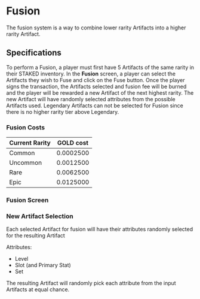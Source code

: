 # Fusion

The fusion system is a way to combine lower rarity Artifacts into a higher rarity Artifact.

## Specifications

To perform a Fusion, a player must first have 5 Artifacts of the same rarity in their STAKED inventory. In the **Fusion** screen, a player can select the Artifacts they wish to Fuse and click on the Fuse button. Once the player signs the transaction, the Artifacts selected and fusion fee will be burned and the player will be rewarded a new Artifact of the next highest rarity. The new Artifact will have randomly selected attributes from the possible Artifacts used. Legendary Artifacts can not be selected for Fusion since there is no higher rarity tier above Legendary.

### Fusion Costs

| Current Rarity | GOLD cost  |
| -------------- | ---------- |
| Common         | 0.0002500 |
| Uncommon       | 0.0012500 |
| Rare           | 0.0062500 |
| Epic           | 0.0125000 |

### Fusion Screen



### New Artifact Selection

Each selected Artifact for fusion will have their attributes randomly selected for the resulting Artifact

Attributes:
- Level
- Slot (and Primary Stat)
- Set

The resulting Artifact will randomly pick each attribute from the input Artifacts at equal chance.

